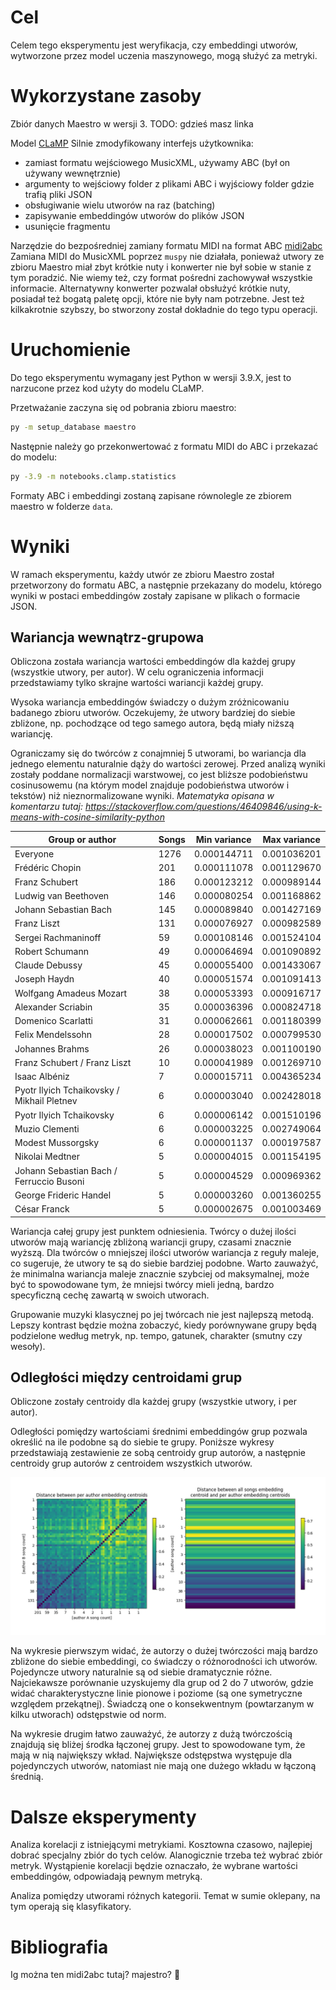 # Cel

Celem tego eksperymentu jest weryfikacja, czy embeddingi utworów, wytworzone przez model uczenia maszynowego, mogą służyć za metryki.

# Wykorzystane zasoby

Zbiór danych Maestro w wersji 3.
TODO: gdzieś masz linka


Model [CLaMP](https://github.com/microsoft/muzic/tree/main/clamp)
Silnie zmodyfikowany interfejs użytkownika:
- zamiast formatu wejściowego MusicXML, używamy ABC (był on używany wewnętrznie)
- argumenty to wejściowy folder z plikami ABC i wyjściowy folder gdzie trafią pliki JSON
- obsługiwanie wielu utworów na raz (batching)
- zapisywanie embeddingów utworów do plików JSON
- usunięcie fragmentu 


Narzędzie do bezpośredniej zamiany formatu MIDI na format ABC [midi2abc](https://github.com/sshlien/abcmidi)
Zamiana MIDI do MusicXML poprzez `muspy` nie działała, ponieważ utwory ze zbioru Maestro miał zbyt krótkie nuty i konwerter nie był sobie w stanie z tym poradzić.
Nie wiemy też, czy format pośredni zachowywał wszystkie informacie.
Alternatywny konwerter pozwalał obsłużyć krótkie nuty, posiadał też bogatą paletę opcji, które nie były nam potrzebne.
Jest też kilkakrotnie szybszy, bo stworzony został dokładnie do tego typu operacji.

# Uruchomienie

Do tego eksperymentu wymagany jest Python w wersji 3.9.X, jest to narzucone przez kod użyty do modelu CLaMP.

Przetważanie zaczyna się od pobrania zbioru maestro:
```sh
py -m setup_database maestro
```

Następnie należy go przekonwertować z formatu MIDI do ABC i przekazać do modelu:
```sh
py -3.9 -m notebooks.clamp.statistics
```

Formaty ABC i embeddingi zostaną zapisane równolegle ze zbiorem maestro w folderze `data`.

# Wyniki

W ramach eksperymentu, każdy utwór ze zbioru Maestro został przetworzony do formatu ABC, a następnie przekazany do modelu, którego wyniki w postaci embeddingów zostały zapisane w plikach o formacie JSON.

## Wariancja wewnątrz-grupowa

Obliczona została wariancja wartości embeddingów dla każdej grupy (wszystkie utwory, per autor).
W celu ograniczenia informacji przedstawiamy tylko skrajne wartości wariancji każdej grupy.

Wysoka wariancja embeddingów świadczy o dużym zróżnicowaniu badanego zbioru utworów.
Oczekujemy, że utwory bardziej do siebie zbliżone, np. pochodzące od tego samego autora, będą miały niższą wariancję.

Ograniczamy się do twórców z conajmniej 5 utworami, bo wariancja dla jednego elementu naturalnie dąży do wartości zerowej.
Przed analizą wyniki zostały poddane normalizacji warstwowej, co jest bliższe podobieństwu cosinusowemu (na którym model znajduje podobieństwa utworów i tekstów) niż nieznormalizowane wyniki.
*Matematyka opisana w komentarzu tutaj: https://stackoverflow.com/questions/46409846/using-k-means-with-cosine-similarity-python*

|                  Group or author                   | Songs | Min variance | Max variance |
|----------------------------------------------------|-------|--------------|--------------|
|                      Everyone                      |  1276 |  0.000144711 |  0.001036201 |
|                  Frédéric Chopin                   |   201 |  0.000111078 |  0.001129670 |
|                   Franz Schubert                   |   186 |  0.000123212 |  0.000989144 |
|                Ludwig van Beethoven                |   146 |  0.000080254 |  0.001168862 |
|               Johann Sebastian Bach                |   145 |  0.000089840 |  0.001427169 |
|                    Franz Liszt                     |   131 |  0.000076927 |  0.000982589 |
|                Sergei Rachmaninoff                 |    59 |  0.000108146 |  0.001524104 |
|                  Robert Schumann                   |    49 |  0.000064694 |  0.001090892 |
|                   Claude Debussy                   |    45 |  0.000055400 |  0.001433067 |
|                    Joseph Haydn                    |    40 |  0.000051574 |  0.001091413 |
|              Wolfgang Amadeus Mozart               |    38 |  0.000053393 |  0.000916717 |
|                 Alexander Scriabin                 |    35 |  0.000036396 |  0.000824718 |
|                 Domenico Scarlatti                 |    31 |  0.000062661 |  0.001180399 |
|                 Felix Mendelssohn                  |    28 |  0.000017502 |  0.000799530 |
|                  Johannes Brahms                   |    26 |  0.000038023 |  0.001100190 |
|            Franz Schubert / Franz Liszt            |    10 |  0.000041989 |  0.001269710 |
|                   Isaac Albéniz                    |     7 |  0.000015711 |  0.004365234 |
|     Pyotr Ilyich Tchaikovsky / Mikhail Pletnev     |     6 |  0.000003040 |  0.002428018 |
|              Pyotr Ilyich Tchaikovsky              |     6 |  0.000006142 |  0.001510196 |
|                   Muzio Clementi                   |     6 |  0.000003225 |  0.002749064 |
|                 Modest Mussorgsky                  |     6 |  0.000001137 |  0.000197587 |
|                  Nikolai Medtner                   |     5 |  0.000004015 |  0.001154195 |
|      Johann Sebastian Bach / Ferruccio Busoni      |     5 |  0.000004529 |  0.000969362 |
|               George Frideric Handel               |     5 |  0.000003260 |  0.001360255 |
|                    César Franck                    |     5 |  0.000002675 |  0.001003469 |

Wariancja całej grupy jest punktem odniesienia.
Twórcy o dużej ilości utworów mają wariancję zbliżoną wariancji grupy, czasami znacznie wyższą.
Dla twórców o mniejszej ilości utworów wariancja z reguły maleje, co sugeruje, że utwory te są do siebie bardziej podobne.
Warto zauważyć, że minimalna wariancja maleje znacznie szybciej od maksymalnej, może być to spowodowane tym, że mniejsi twórcy mieli jedną, bardzo specyficzną cechę zawartą w swoich utworach.

Grupowanie muzyki klasycznej po jej twórcach nie jest najlepszą metodą.
Lepszy kontrast będzie można zobaczyć, kiedy porównywane grupy będą podzielone według metryk, np. tempo, gatunek, charakter (smutny czy wesoły).

## Odległości między centroidami grup

Obliczone zostały centroidy dla każdej grupy (wszystkie utwory, i per autor).

Odległości pomiędzy wartościami średnimi embeddingów grup pozwala określić na ile podobne są do siebie te grupy.
Poniższe wykresy przedstawiają zestawienie ze sobą centroidy grup autorów, a następnie centroidy grup autorów z centroidem wszystkich utworów.

![stop doing deep learning, perceptrons were only ever meant to be fully connected](../../images/clamp_embedding_distances.png)

Na wykresie pierwszym widać, że autorzy o dużej twórczości mają bardzo zbliżone do siebie embeddingi, co świadczy o różnorodności ich utworów. Pojedyncze utwory naturalnie są od siebie dramatycznie różne. Najciekawsze porównanie uzyskujemy dla grup od 2 do 7 utworów, gdzie widać charakterystyczne linie pionowe i poziome (są one symetryczne względem przekątnej). Świadczą one o konsekwentnym (powtarzanym w kilku utworach) odstępstwie od norm.

Na wykresie drugim łatwo zauważyć, że autorzy z dużą twórczością znajdują się bliżej środka łączonej grupy. Jest to spowodowane tym, że mają w nią największy wkład. Największe odstępstwa występuje dla pojedynczych utworów, natomiast nie mają one dużego wkładu w łączoną średnią.

# Dalsze eksperymenty

Analiza korelacji z istniejącymi metrykiami.
Kosztowna czasowo, najlepiej dobrać specjalny zbiór do tych celów.
Alanogicznie trzeba też wybrać zbiór metryk.
Wystąpienie korelacji będzie oznaczało, że wybrane wartości embeddingów, odpowiadają pewnym metryką.

Analiza pomiędzy utworami różnych kategorii.
Temat w sumie oklepany, na tym operają się klasyfikatory.

# Bibliografia

[^CLaMP]: ["CLaMP: Contrastive Language-Music Pre-training for Cross-Modal Symbolic Music Information Retrieval", Shangda Wu & Dingyao Yu & Xu Tan, 2023](https://arxiv.org/abs/2304.11029)

Ig można ten midi2abc tutaj?
majestro?
🍅
